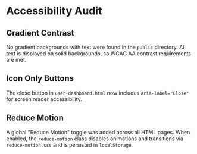 # Accessibility Audit

## Gradient Contrast
No gradient backgrounds with text were found in the `public` directory. All text is displayed on solid backgrounds, so WCAG AA contrast requirements are met.

## Icon Only Buttons
The close button in `user-dashboard.html` now includes `aria-label="Close"` for screen reader accessibility.

## Reduce Motion
A global "Reduce Motion" toggle was added across all HTML pages. When enabled, the `reduce-motion` class disables animations and transitions via `reduce-motion.css` and is persisted in `localStorage`.
